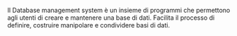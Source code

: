 Il Database management system è un insieme di programmi che permettono agli utenti di creare e mantenere una base di dati. Facilita il processo di definire, costruire manipolare e condividere basi di dati.